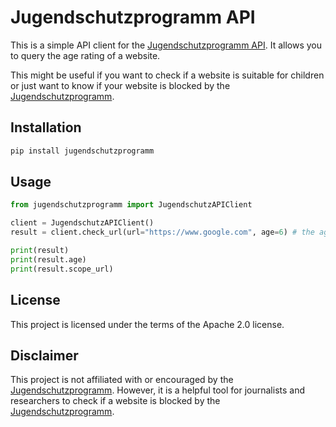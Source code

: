 # Jugendschutzprogramm API
This is a simple API client for the [Jugendschutzprogramm API](https://www.jugendschutzprogramm.de/). It allows you to query the age rating of a website.

This might be useful if you want to check if a website is suitable for children or just want to know if your website is blocked by the [Jugendschutzprogramm](https://www.jugendschutzprogramm.de/). 

## Installation
```bash 
pip install jugendschutzprogramm
```

## Usage
```python
from jugendschutzprogramm import JugendschutzAPIClient 

client = JugendschutzAPIClient()
result = client.check_url(url="https://www.google.com", age=6) # the age is the age we use to check agains the api because it might influence the returned allowed age.

print(result)
print(result.age)
print(result.scope_url)
```

## License
This project is licensed under the terms of the Apache 2.0 license.

## Disclaimer
This project is not affiliated with or encouraged by the [Jugendschutzprogramm](https://www.jugendschutzprogramm.de/). However, it is a helpful tool for journalists and researchers to check if a website is blocked by the [Jugendschutzprogramm](https://www.jugendschutzprogramm.de/).
